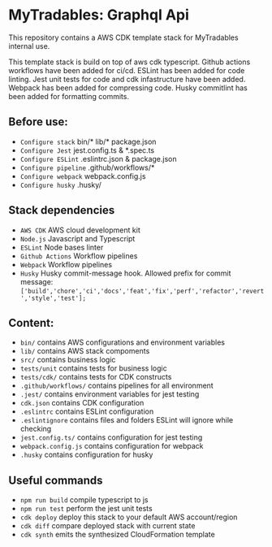 # MyTradables: Graphql Api

This repository contains a AWS CDK template stack for MyTradables internal use.

This template stack is build on top of aws cdk typescript.
Github actions workflows have been added for ci/cd.
ESLint has been added for code linting.
Jest unit tests for code and cdk infastructure have been added.
Webpack has been added for compressing code.
Husky commitlint has been added for formatting commits.

## Before use:
* `Configure stack`     bin/* lib/* package.json
* `Configure Jest`      jest.config.ts & *.spec.ts
* `Configure ESLint`    .eslintrc.json & package.json
* `Configure pipeline`  .github/workflows/*
* `Configure webpack`   webpack.config.js
* `Configure husky`     .husky/

## Stack dependencies
* `AWS CDK`             AWS cloud development kit
* `Node.js`             Javascript and Typescript
* `ESLint`              Node bases linter
* `Github Actions`      Workflow pipelines   
* `Webpack`             Workflow pipelines   
* `Husky`               Husky commit-message hook. Allowed prefix for commit message: `['build','chore','ci','docs','feat','fix','perf','refactor','revert','style','test'];`

## Content:
* `bin/`                contains AWS configurations and environment variables
* `lib/`                contains AWS stack compoments
* `src/`                contains business logic
* `tests/unit`          contains tests for business logic
* `tests/cdk/`          contains tests for CDK constructs
* `.github/workflows/`  contains pipelines for all environment
* `.jest/`              contains environment variables for jest testing
* `cdk.json`            contains CDK configuration
* `.eslintrc`           contains ESLint configuration
* `.eslintignore`       contains files and folders ESLint will ignore while checking
* `jest.config.ts/`     contains configuration for jest testing
* `webpack.config.js`   contains configuration for webpack
* `.husky`              contains configuration for husky

## Useful commands
* `npm run build`   compile typescript to js
* `npm run test`    perform the jest unit tests
* `cdk deploy`      deploy this stack to your default AWS account/region
* `cdk diff`        compare deployed stack with current state
* `cdk synth`       emits the synthesized CloudFormation template
